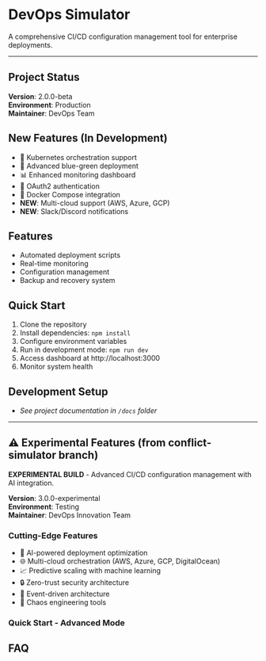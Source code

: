 # DevOps Simulator

A comprehensive CI/CD configuration management tool for enterprise deployments.

---

## Project Status
**Version**: 2.0.0-beta  
**Environment**: Production  
**Maintainer**: DevOps Team

## New Features (In Development)
- 🚀 Kubernetes orchestration support
- 🔄 Advanced blue-green deployment
- 📊 Enhanced monitoring dashboard
- 🔐 OAuth2 authentication
- 🐳 Docker Compose integration
- **NEW**: Multi-cloud support (AWS, Azure, GCP)
- **NEW**: Slack/Discord notifications

## Features
- Automated deployment scripts
- Real-time monitoring
- Configuration management
- Backup and recovery system

## Quick Start
1. Clone the repository
2. Install dependencies: `npm install`
3. Configure environment variables
4. Run in development mode: `npm run dev`
5. Access dashboard at http://localhost:3000
6. Monitor system health

## Development Setup
- *See project documentation in `/docs` folder*

---

## ⚠️ Experimental Features (from conflict-simulator branch)

**EXPERIMENTAL BUILD** - Advanced CI/CD configuration management with AI integration.

**Version**: 3.0.0-experimental  
**Environment**: Testing  
**Maintainer**: DevOps Innovation Team

### Cutting-Edge Features
- 🤖 AI-powered deployment optimization
- 🌐 Multi-cloud orchestration (AWS, Azure, GCP, DigitalOcean)
- 📈 Predictive scaling with machine learning
- 🔒 Zero-trust security architecture
- 🌊 Event-driven architecture
- 🎯 Chaos engineering tools

### Quick Start - Advanced Mode
## FAQ
